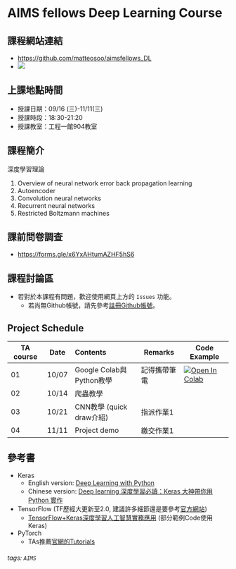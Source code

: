# AIMS fellows Deep Learning Course

## 課程網站連結
- https://github.com/matteosoo/aimsfellows_DL
- ![](https://i.imgur.com/nlR4hEM.png)


## 上課地點時間
- 授課日期：09/16 (三)-11/11(三)
- 授課時段：18:30-21:20
- 授課教室：工程一館904教室

## 課程簡介
深度學習理論
1.   Overview of neural network error back propagation learning
2.   Autoencoder
3.   Convolution neural networks
4.   Recurrent neural networks
5.   Restricted Boltzmann machines

## 課前問卷調查
- https://forms.gle/x6YxAHtumAZHF5hS6

## 課程討論區
- 若對於本課程有問題，歡迎使用網頁上方的 `Issues` 功能。
    - 若尚無Github帳號，請先參考[註冊Github帳號](https://github.com/join)。

## Project Schedule

| TA course | Date  | Contents                 | Remarks      | Code Example                                                                                                                                                                               |
| --------- | ----- |:------------------------ | ------------ | ------------------------------------------------------------------------------------------------------------------------------------------------------------------------------------------ |
| 01        | 10/07 | Google Colab與Python教學 | 記得攜帶筆電 | [![Open In Colab](https://colab.research.google.com/assets/colab-badge.svg)](https://colab.research.google.com/github/matteosoo/aimsfellows_DL/blob/master/project/AIMS_TA_course01.ipynb) |
| 02        | 10/14 | 爬蟲教學                 |             |                                                                                                                                                                                            |
| 03        | 10/21 | CNN教學 (quick draw介紹) | 指派作業1    |                                                                                                                                                                                            |
| 04        | 11/11 | Project demo             | 繳交作業1 |                                                                                                                                                                                            |

## 參考書
- Keras
    - English version: [Deep Learning with Python](http://www.eslite.com/product.aspx?pgid=1002150932729571&kw=Deep+Learning+with+Python&pi=0)
    - Chinese version: [Deep learning 深度學習必讀：Keras 大神帶你用 Python 實作](http://www.eslite.com/product.aspx?pgid=1001113882764958&kw=Deep+Learning+with+Python&pi=0)
- TensorFlow (TF歷經大更新至2.0, 建議許多細節還是要參考[官方網站](https://www.tensorflow.org))
    - [TensorFlow+Keras深度學習人工智慧實務應用](https://www.books.com.tw/products/0010754327) (部分範例Code使用Keras)
- PyTorch
    - TAs推薦[官網的Tutorials](https://pytorch.org/tutorials/)

###### tags: `AIMS`


